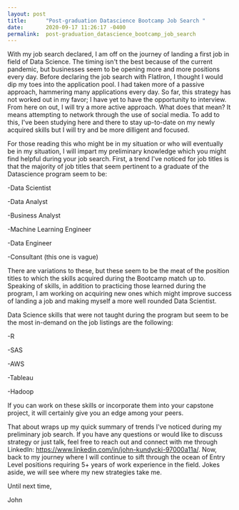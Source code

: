 ```yaml
---
layout: post
title:      "Post-graduation Datascience Bootcamp Job Search "
date:       2020-09-17 11:26:17 -0400
permalink:  post-graduation_datascience_bootcamp_job_search
---
```



With my job search declared, I am off on the journey of landing a first job in field of Data Science. The timing isn't the best because of the current pandemic, but businesses seem to be opening more and more positions every day. Before declaring the job search with FlatIron, I thought I would dip my toes into the application pool. I had taken more of a passive approach, hammering many applications every day. So far, this strategy has not worked out in my favor; I have yet to have the opportunity to interview. From here on out, I will try a more active approach. What does that mean? It means attempting to network through the use of social media. To add to this, I've been studying here and there to stay up-to-date on my newly acquired skills but I will try and be more dilligent and focused.

For those reading this who might be in my situation or who will eventually be in my situation, I will impart my preliminary knowledge which you might find helpful during your job search. First, a trend I've noticed for job titles is that the majority of job titles that seem pertinent to a graduate of the Datascience program seem to be:

-Data Scientist

-Data Analyst

-Business Analyst

-Machine Learning Engineer

-Data Engineer

-Consultant (this one is vague)

There are variations to these, but these seem to be the meat of the position titles to which the skills acquired during the Bootcamp match up to. Speaking of skills, in addition to practicing those learned during the program, I am working on acquiring new ones which might improve success of landing a job and making myself a more well rounded Data Scientist.

Data Science skills that were not taught during the program but seem to be the most in-demand on the job listings are the following:

-R

-SAS

-AWS

-Tableau

-Hadoop

If you can work on these skills or incorporate them into your capstone project, it will certainly give you an edge among your peers.

That about wraps up my quick summary of trends I've noticed during my preliminary job search. If you have any questions or would like to discuss strategy or just talk, feel free to reach out and connect with me through LinkedIn: https://www.linkedin.com/in/john-kundycki-97000a11a/. Now, back to my journey where I will continue to sift through the ocean of Entry Level positions requiring 5+ years of work experience in the field. Jokes aside, we will see where my new strategies take me.

Until next time,

John

